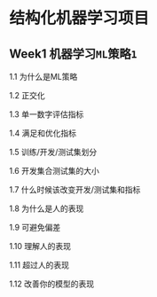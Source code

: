 # 结构化机器学习项目

## Week1 机器学习`ML`策略`1`


1.1  为什么是ML策略

1.2  正交化

1.3  单一数字评估指标

1.4  满足和优化指标

1.5  训练/开发/测试集划分

1.6  开发集合测试集的大小

1.7  什么时候该改变开发/测试集和指标

1.8  为什么是人的表现

1.9  可避免偏差

1.10  理解人的表现

1.11  超过人的表现

1.12  改善你的模型的表现





